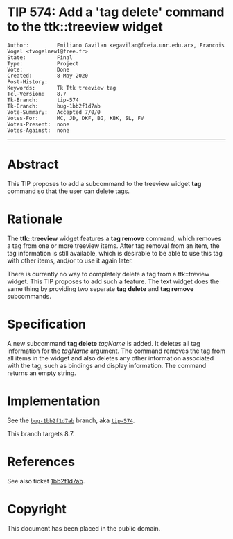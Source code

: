 # TIP 574: Add a 'tag delete' command to the ttk::treeview widget
	Author:         Emiliano Gavilan <egavilan@fceia.unr.edu.ar>, Francois Vogel <fvogelnew1@free.fr>
	State:          Final
	Type:           Project
	Vote:           Done
	Created:        8-May-2020
	Post-History:   
	Keywords:       Tk Ttk treeview tag
	Tcl-Version:    8.7
	Tk-Branch:      tip-574
	Tk-Branch:      bug-1bb2f1d7ab
	Vote-Summary:   Accepted 7/0/0
	Votes-For:      MC, JD, DKF, BG, KBK, SL, FV
	Votes-Present:  none
	Votes-Against:  none
-----

# Abstract

This TIP proposes to add a subcommand to the treeview widget <b>tag</b> command so that the user can delete tags.

# Rationale

The <b>ttk::treeview</b> widget features a <b>tag remove</b> command, which removes a tag from one or more treeview items. After tag removal from an item, the tag information is still available, which is desirable to be able to use this tag with other items, and/or to use it again later.

There is currently no way to completely delete a tag from a ttk::treview widget. This TIP proposes to add such a feature. The text widget does the same thing by providing two separate <b>tag delete</b> and <b>tag remove</b> subcommands.

# Specification

A new subcommand <b>tag delete</b> <i>tagName</i> is added. It deletes all tag information for the <i>tagName</i> argument. The command removes the tag from all items in the widget and also deletes any other information associated with the tag, such as bindings and display information. The command returns an empty string.


# Implementation

See the [`bug-1bb2f1d7ab`](https://core.tcl-lang.org/tk/timeline?r=bug-1bb2f1d7ab&unhide) branch, aka [`tip-574`](https://core.tcl-lang.org/tk/timeline?r=tip-574&unhide).

This branch targets 8.7.

# References

See also ticket [1bb2f1d7ab](https://core.tcl-lang.org/tk/info/1bb2f1d7ab).


# Copyright

This document has been placed in the public domain.
